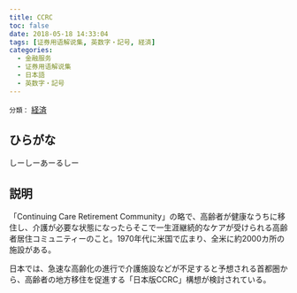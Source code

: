 ```yaml
---
title: CCRC
toc: false
date: 2018-05-18 14:33:04
tags: [证券用语解说集, 英数字・記号, 経済]
categories:
  - 金融服务
  - 证券用语解说集
  - 日本語
  - 英数字・記号
---
```


`分類：` [経済](/tags/経済/)

## ひらがな

しーしーあーるしー

## 説明

「Continuing Care Retirement Community」の略で、高齢者が健康なうちに移住し、介護が必要な状態になったらそこで一生涯継続的なケアが受けられる高齢者居住コミュニティーのこと。1970年代に米国で広まり、全米に約2000カ所の施設がある。

日本では、急速な高齢化の進行で介護施設などが不足すると予想される首都圏から、高齢者の地方移住を促進する「日本版CCRC」構想が検討されている。

